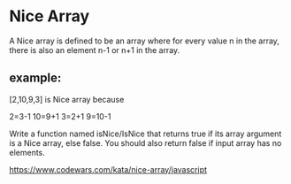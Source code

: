 # Nice Array

A Nice array is defined to be an array where for every value n in the array, there is also an element n-1 or n+1 in the array.

## example:
[2,10,9,3] is Nice array because

2=3-1
10=9+1
3=2+1
9=10-1

Write a function named isNice/IsNice that returns true if its array argument is a Nice array, else false. You should also return false if input array has no elements.

https://www.codewars.com/kata/nice-array/javascript
